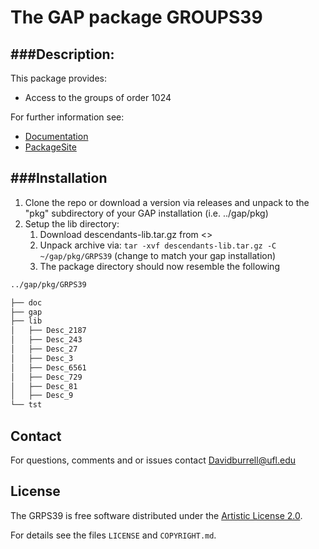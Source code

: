 # The GAP package GROUPS39

###Description:
--------------------

This package provides:

 - Access to the groups of order 1024

For further information see:
   - [Documentation](https://davidburrell.github.io/GRPS39/doc/chap0.html)
   - [PackageSite](https://davidburrell.github.io/GRPS39/)

###Installation
--------------------

1. Clone the repo or download a version via releases and unpack to the "pkg" subdirectory of your GAP installation (i.e. ../gap/pkg)
2. Setup the lib directory:
	1. Download descendants-lib.tar.gz from <>
	2. Unpack archive via:
	 `tar -xvf descendants-lib.tar.gz -C ~/gap/pkg/GRPS39` 
	 (change to match your gap installation)
	3. The package directory should now resemble the following
```bash
../gap/pkg/GRPS39

├── doc
├── gap
├── lib
│   ├── Desc_2187
│   ├── Desc_243
│   ├── Desc_27
│   ├── Desc_3
│   ├── Desc_6561
│   ├── Desc_729
│   ├── Desc_81
│   ├── Desc_9
└── tst
```
## Contact
For questions, comments and or issues contact <Davidburrell@ufl.edu>


## License
The GRPS39 is free software distributed under the [Artistic License 2.0](https://opensource.org/licenses/Artistic-2.0).

For details see the files `LICENSE` and `COPYRIGHT.md`.


